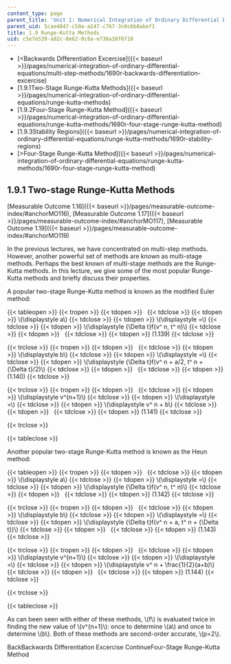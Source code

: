 ```yaml
---
content_type: page
parent_title: 'Unit 1: Numerical Integration of Ordinary Differential Equations'
parent_uid: 5cae4847-c59a-a247-c767-3c0c6b0abef1
title: 1.9 Runge-Kutta Methods
uid: c5e7e539-a82c-8e62-0c8a-e738a18f6f10
---
```


*   [<Backwards Differentiation Excercise]({{< baseurl >}}/pages/numerical-integration-of-ordinary-differential-equations/multi-step-methods/1690r-backwards-differentiation-excercise)
*   [1.9.1Two-Stage Runge-Kutta Methods]({{< baseurl >}}/pages/numerical-integration-of-ordinary-differential-equations/runge-kutta-methods)
*   [1.9.2Four-Stage Runge-Kutta Method]({{< baseurl >}}/pages/numerical-integration-of-ordinary-differential-equations/runge-kutta-methods/1690r-four-stage-runge-kutta-method)
*   [1.9.3Stability Regions]({{< baseurl >}}/pages/numerical-integration-of-ordinary-differential-equations/runge-kutta-methods/1690r-stability-regions)
*   [\>Four-Stage Runge-Kutta Method]({{< baseurl >}}/pages/numerical-integration-of-ordinary-differential-equations/runge-kutta-methods/1690r-four-stage-runge-kutta-method)

1.9.1 Two-stage Runge-Kutta Methods
-----------------------------------

[Measurable Outcome 1.16]({{< baseurl >}}/pages/measurable-outcome-index/#anchorMO116), [Measurable Outcome 1.17]({{< baseurl >}}/pages/measurable-outcome-index/#anchorMO117), [Measurable Outcome 1.19]({{< baseurl >}}/pages/measurable-outcome-index/#anchorMO119)

In the previous lectures, we have concentrated on multi-step methods. However, another powerful set of methods are known as multi-stage methods. Perhaps the best known of multi-stage methods are the Runge-Kutta methods. In this lecture, we give some of the most popular Runge-Kutta methods and briefly discuss their properties.

A popular two-stage Runge-Kutta method is known as the modified Euler method:

{{< tableopen >}}
{{< tropen >}}
{{< tdopen >}}
 
{{< tdclose >}}
{{< tdopen >}}
\\(\\displaystyle a\\)
{{< tdclose >}}
{{< tdopen >}}
\\(\\displaystyle =\\)
{{< tdclose >}}
{{< tdopen >}}
\\(\\displaystyle {\\Delta t}f(v^ n, t^ n)\\)
{{< tdclose >}}
{{< tdopen >}}
 
{{< tdclose >}}
{{< tdopen >}}
(1.139)
{{< tdclose >}}

{{< trclose >}}
{{< tropen >}}
{{< tdopen >}}
 
{{< tdclose >}}
{{< tdopen >}}
\\(\\displaystyle b\\)
{{< tdclose >}}
{{< tdopen >}}
\\(\\displaystyle =\\)
{{< tdclose >}}
{{< tdopen >}}
\\(\\displaystyle {\\Delta t}f(v^ n + a/2, t^ n + {\\Delta t}/2)\\)
{{< tdclose >}}
{{< tdopen >}}
 
{{< tdclose >}}
{{< tdopen >}}
(1.140)
{{< tdclose >}}

{{< trclose >}}
{{< tropen >}}
{{< tdopen >}}
 
{{< tdclose >}}
{{< tdopen >}}
\\(\\displaystyle v^{n+1}\\)
{{< tdclose >}}
{{< tdopen >}}
\\(\\displaystyle =\\)
{{< tdclose >}}
{{< tdopen >}}
\\(\\displaystyle v^ n + b\\)
{{< tdclose >}}
{{< tdopen >}}
 
{{< tdclose >}}
{{< tdopen >}}
(1.141)
{{< tdclose >}}

{{< trclose >}}

{{< tableclose >}}

Another popular two-stage Runge-Kutta method is known as the Heun method:

{{< tableopen >}}
{{< tropen >}}
{{< tdopen >}}
 
{{< tdclose >}}
{{< tdopen >}}
\\(\\displaystyle a\\)
{{< tdclose >}}
{{< tdopen >}}
\\(\\displaystyle =\\)
{{< tdclose >}}
{{< tdopen >}}
\\(\\displaystyle {\\Delta t}f(v^ n, t^ n)\\)
{{< tdclose >}}
{{< tdopen >}}
 
{{< tdclose >}}
{{< tdopen >}}
(1.142)
{{< tdclose >}}

{{< trclose >}}
{{< tropen >}}
{{< tdopen >}}
 
{{< tdclose >}}
{{< tdopen >}}
\\(\\displaystyle b\\)
{{< tdclose >}}
{{< tdopen >}}
\\(\\displaystyle =\\)
{{< tdclose >}}
{{< tdopen >}}
\\(\\displaystyle {\\Delta t}f(v^ n + a, t^ n + {\\Delta t})\\)
{{< tdclose >}}
{{< tdopen >}}
 
{{< tdclose >}}
{{< tdopen >}}
(1.143)
{{< tdclose >}}

{{< trclose >}}
{{< tropen >}}
{{< tdopen >}}
 
{{< tdclose >}}
{{< tdopen >}}
\\(\\displaystyle v^{n+1}\\)
{{< tdclose >}}
{{< tdopen >}}
\\(\\displaystyle =\\)
{{< tdclose >}}
{{< tdopen >}}
\\(\\displaystyle v^ n + \\frac{1}{2}(a+b)\\)
{{< tdclose >}}
{{< tdopen >}}
 
{{< tdclose >}}
{{< tdopen >}}
(1.144)
{{< tdclose >}}

{{< trclose >}}

{{< tableclose >}}

As can been seen with either of these methods, \\(f\\) is evaluated twice in finding the new value of \\(v^{n+1}\\): once to determine \\(a\\) and once to determine \\(b\\). Both of these methods are second-order accurate, \\(p=2\\).

BackBackwards Differentiation Excercise ContinueFour-Stage Runge-Kutta Method